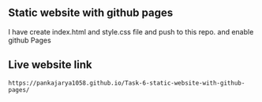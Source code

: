 ## Static website with github pages
I have create index.html and style.css file and push to this repo. and enable github Pages

## Live website link
```
https://pankajarya1058.github.io/Task-6-static-website-with-github-pages/
```

